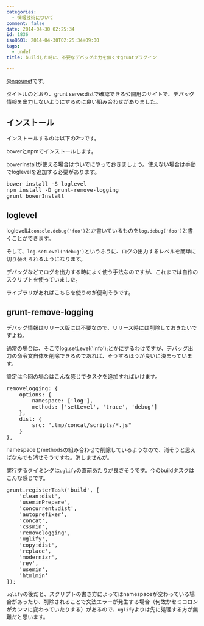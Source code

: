 ```yaml
---
categories:
  - 情報技術について
comment: false
date: 2014-04-30 02:25:34
id: 1836
iso8601: 2014-04-30T02:25:34+09:00
tags:
  - undef
title: buildした時に、不要なデバッグ出力を無くすgruntプラグイン

---
```


<p><a href="https://twitter.com/nqounet">@nqounet</a>です。</p>

<p>タイトルのとおり、grunt serve:distで確認できる公開用のサイトで、デバッグ情報を出力しないようにするのに良い組み合わせがありました。</p>



<h2>インストール</h2>

<p>インストールするのは以下の2つです。</p>

<p>bowerとnpmでインストールします。</p>

<p>bowerInstallが使える場合はついでにやっておきましょう。使えない場合は手動でloglevelを追加する必要があります。</p>

<pre class="lang:shell">
bower install -S loglevel
npm install -D grunt-remove-logging
grunt bowerInstall
</pre>

<h2>loglevel</h2>

<p>loglevelは<code>console.debug('foo')</code>とか書いているものを<code>log.debug('foo')</code>と書くことができます。</p>

<p>そして、<code>log.setLevel('debug')</code>というふうに、ログの出力するレベルを簡単に切り替えられるようになります。</p>

<p>デバッグなどでログを出力する時によく使う手法なのですが、これまでは自作のスクリプトを使っていました。</p>

<p>ライブラリがあればこちらを使うのが便利そうです。</p>

<h2>grunt-remove-logging</h2>

<p>デバッグ情報はリリース版には不要なので、リリース時には削除しておきたいですよね。</p>

<p>通常の場合は、そこでlog.setLevel('info');とかにするわけですが、デバッグ出力の命令文自体を削除できるのであれば、そうするほうが良いに決まっています。</p>

<p>設定は今回の場合はこんな感じでタスクを追加すればいけます。</p>

<pre class="lang:js">
removelogging: {
    options: {
        namespace: ['log'],
        methods: ['setLevel', 'trace', 'debug']
    },
    dist: {
        src: ".tmp/concat/scripts/*.js"
    }
},
</pre>

<p>namespaceとmethodsの組み合わせで削除しているようなので、消そうと思えばなんでも消せそうですね。消しませんが。</p>

<p>実行するタイミングは<code>uglify</code>の直前あたりが良さそうです。今のbuildタスクはこんな感じです。</p>

<pre class="lang:js">
grunt.registerTask('build', [
    'clean:dist',
    'useminPrepare',
    'concurrent:dist',
    'autoprefixer',
    'concat',
    'cssmin',
    'removelogging',
    'uglify',
    'copy:dist',
    'replace',
    'modernizr',
    'rev',
    'usemin',
    'htmlmin'
]);
</pre>

<p><code>uglify</code>の後だと、スクリプトの書き方によってはnamespaceが変わっている場合があったり、削除されることで文法エラーが発生する場合（何故かセミコロンがカンマに変わっていたりする）があるので、<code>uglify</code>よりは先に処理する方が無難だと思います。</p>
    	